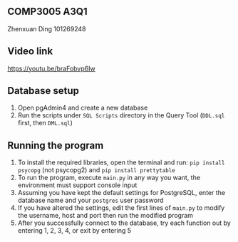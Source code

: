 ## COMP3005 A3Q1
Zhenxuan Ding 101269248

## Video link
https://youtu.be/braFobvp6Iw

## Database setup
1. Open pgAdmin4 and create a new database
2. Run the scripts under `SQL Scripts` directory in the Query Tool (`DDL.sql` first, then `DML.sql`)

## Running the program
1. To install the required libraries, open the terminal and run: ```pip install psycopg``` (not psycopg2) and ```pip install prettytable```
2. To run the program, execute ```main.py``` in any way you want, the environment must support console input
3. Assuming you have kept the default settings for PostgreSQL, enter the database name and your ```postgres``` user password
4. If you have altered the settings, edit the first lines of ```main.py``` to modify the username, host and port then run the modified program
5. After you successfully connect to the database, try each function out by entering 1, 2, 3, 4, or exit by entering 5
